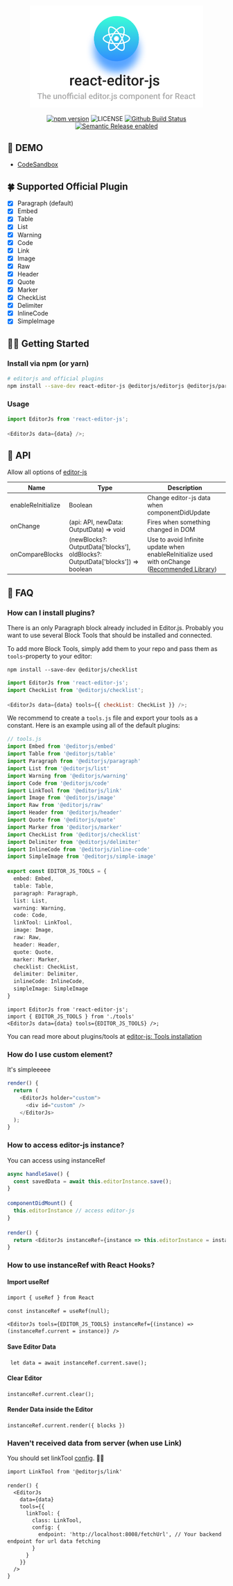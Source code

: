 <div align="center">
  <img alt="Logo" src="static/react-editor-js.png" width="400px">
</div>

<div align="center">

[![npm version](https://badge.fury.io/js/react-editor-js.svg)](https://badge.fury.io/js/react-editor-js)
![LICENSE](https://img.shields.io/npm/l/react-editor-js?color=blue)
[![Github Build Status](https://github.com/Jungwoo-An/react-editor-js/workflows/release/badge.svg)](https://github.com/Jungwoo-An/react-editor-js/actions)
[![Semantic Release enabled](https://img.shields.io/badge/%20%20%F0%9F%93%A6%F0%9F%9A%80-semantic--release-e10079.svg)](https://github.com/semantic-release/semantic-release)

</div>

## 🍞 DEMO

- [CodeSandbox](https://codesandbox.io/embed/react-editor-js-23opz)

## 🍀 Supported Official Plugin

- [x] Paragraph (default)
- [x] Embed
- [x] Table
- [x] List
- [x] Warning
- [x] Code
- [x] Link
- [x] Image
- [x] Raw
- [x] Header
- [x] Quote
- [x] Marker
- [x] CheckList
- [x] Delimiter
- [x] InlineCode
- [x] SimpleImage

## 🤟🏻 Getting Started

### Install via npm (or yarn)

```bash
# editorjs and official plugins
npm install --save-dev react-editor-js @editorjs/editorjs @editorjs/paragraph
```

### Usage

```js
import EditorJs from 'react-editor-js';

<EditorJs data={data} />;
```

## 📙 API

Allow all options of [editor-js](https://github.com/codex-team/editor.js/blob/master/types/configs/editor-config.d.ts)

| Name               | Type                                                                            | Description                                                        |
| ------------------ | ------------------------------------------------------------------------------- | ------------------------------------------------------------------ |
| enableReInitialize | Boolean                                                                         | Change editor-js data when componentDidUpdate                      |
| onChange           | (api: API, newData: OutputData) => void                                         | Fires when something changed in DOM                                |
| onCompareBlocks    | (newBlocks?: OutputData['blocks'], oldBlocks?: OutputData['blocks']) => boolean | Use to avoid Infinite update when enableReInitialize used with onChange ([Recommended Library](https://github.com/FormidableLabs/react-fast-compare)) |

## 🧐 FAQ

### How can I install plugins?

There is an only Paragraph block already included in Editor.js. Probably you want to use several Block Tools that should be installed and connected.

To add more Block Tools, simply add them to your repo and pass them as `tools`-property to your editor:

```
npm install --save-dev @editorjs/checklist
```

```js
import EditorJs from 'react-editor-js';
import CheckList from '@editorjs/checklist';

<EditorJs data={data} tools={{ checkList: CheckList }} />;
```

We recommend to create a `tools.js` file and export your tools as a constant. Here is an example using all of the default plugins:

```ts
// tools.js
import Embed from '@editorjs/embed'
import Table from '@editorjs/table'
import Paragraph from '@editorjs/paragraph'
import List from '@editorjs/list'
import Warning from '@editorjs/warning'
import Code from '@editorjs/code'
import LinkTool from '@editorjs/link'
import Image from '@editorjs/image'
import Raw from '@editorjs/raw'
import Header from '@editorjs/header'
import Quote from '@editorjs/quote'
import Marker from '@editorjs/marker'
import CheckList from '@editorjs/checklist'
import Delimiter from '@editorjs/delimiter'
import InlineCode from '@editorjs/inline-code'
import SimpleImage from '@editorjs/simple-image'

export const EDITOR_JS_TOOLS = {
  embed: Embed,
  table: Table,
  paragraph: Paragraph,
  list: List,
  warning: Warning,
  code: Code,
  linkTool: LinkTool,
  image: Image,
  raw: Raw,
  header: Header,
  quote: Quote,
  marker: Marker,
  checklist: CheckList,
  delimiter: Delimiter,
  inlineCode: InlineCode,
  simpleImage: SimpleImage
}
```

```tsx
import EditorJs from 'react-editor-js';
import { EDITOR_JS_TOOLS } from './tools'
<EditorJs data={data} tools={EDITOR_JS_TOOLS} />;
```


You can read more about plugins/tools at [editor-js: Tools installation](https://editorjs.io/getting-started#tools-installation)

### How do I use custom element?

It's simpleeeee

```js
render() {
  return (
    <EditorJs holder="custom">
      <div id="custom" />
    </EditorJs>
  );
}
```

### How to access editor-js instance?

You can access using instanceRef

```js
async handleSave() {
  const savedData = await this.editorInstance.save();
}

componentDidMount() {
  this.editorInstance // access editor-js
}

render() {
  return <EditorJs instanceRef={instance => this.editorInstance = instance} data={data} />
}
```

### How to use instanceRef with React Hooks?

#### Import useRef 
``` import { useRef } from React ```

``` const instanceRef = useRef(null); ```

```
<EditorJs tools={EDITOR_JS_TOOLS} instanceRef={(instance) => (instanceRef.current = instance)} />
```

#### Save Editor Data
``` let data = await instanceRef.current.save();```

#### Clear Editor
``` instanceRef.current.clear(); ```

#### Render Data inside the Editor
``` instanceRef.current.render({ blocks }) ```

### Haven't received data from server (when use Link)

You should set linkTool [config](https://github.com/editor-js/link#usage). 💪🏻

```tsx
import LinkTool from '@editorjs/link'

render() {
  <EditorJs
    data={data}
    tools={{
      linkTool: {
        class: LinkTool,
        config: {
          endpoint: 'http://localhost:8008/fetchUrl', // Your backend endpoint for url data fetching
        }
      }
    }}
  />
}
```
